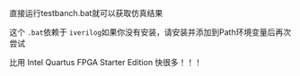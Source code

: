 直接运行testbanch.bat就可以获取仿真结果

这个 `.bat`依赖于 `iverilog`如果你没有安装，请安装并添加到Path环境变量后再次尝试

比用 Intel Quartus FPGA Starter Edition 快很多！！！
